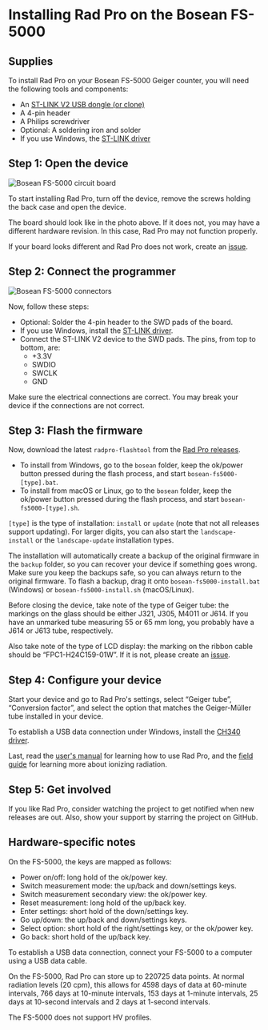 # Installing Rad Pro on the Bosean FS-5000

## Supplies

To install Rad Pro on your Bosean FS-5000 Geiger counter, you will need the following tools and components:

* An [ST-LINK V2 USB dongle (or clone)](https://www.amazon.com/s?k=st-link+v2)
* A 4-pin header
* A Philips screwdriver
* Optional: A soldering iron and solder
* If you use Windows, the [ST-LINK driver](https://www.st.com/en/development-tools/stsw-link009.html)

## Step 1: Open the device

![Bosean FS-5000 circuit board](img/fs5000-board.jpg)

To start installing Rad Pro, turn off the device, remove the screws holding the back case and open the device.

The board should look like in the photo above. If it does not, you may have a different hardware revision. In this case, Rad Pro may not function properly.

If your board looks different and Rad Pro does not work, create an [issue](https://github.com/Gissio/radpro/issues).

## Step 2: Connect the programmer

![Bosean FS-5000 connectors](img/fs5000-swd.jpg)

Now, follow these steps:

* Optional: Solder the 4-pin header to the SWD pads of the board.
* If you use Windows, install the [ST-LINK driver](https://www.st.com/en/development-tools/stsw-link009.html).
* Connect the ST-LINK V2 device to the SWD pads. The pins, from top to bottom, are:
  * +3.3V
  * SWDIO
  * SWCLK
  * GND

Make sure the electrical connections are correct. You may break your device if the connections are not correct.

## Step 3: Flash the firmware

Now, download the latest `radpro-flashtool` from the [Rad Pro releases](https://github.com/Gissio/radpro/releases).

* To install from Windows, go to the `bosean` folder, keep the ok/power button pressed during the flash process, and start `bosean-fs5000-[type].bat`.
* To install from macOS or Linux, go to the `bosean` folder, keep the ok/power button pressed during the flash process, and start `bosean-fs5000-[type].sh`.

`[type]` is the type of installation: `install` or `update` (note that not all releases support updating). For larger digits, you can also start the `landscape-install` or the `landscape-update` installation types.

The installation will automatically create a backup of the original firmware in the `backup` folder, so you can recover your device if something goes wrong. Make sure you keep the backups safe, so you can always return to the original firmware. To flash a backup, drag it onto `bosean-fs5000-install.bat` (Windows) or `bosean-fs5000-install.sh` (macOS/Linux).

Before closing the device, take note of the type of Geiger tube: the markings on the glass should be either J321, J305, M4011 or J614. If you have an unmarked tube measuring 55 or 65 mm long, you probably have a J614 or J613 tube, respectively.

Also take note of the type of LCD display: the marking on the ribbon cable should be “FPC1-H24C159-01W”. If it is not, please create an [issue](https://github.com/Gissio/radpro/issues).

## Step 4: Configure your device

Start your device and go to Rad Pro's settings, select “Geiger tube”, “Conversion factor”, and select the option that matches the Geiger-Müller tube installed in your device.

To establish a USB data connection under Windows, install the [CH340 driver](https://www.catalog.update.microsoft.com/Search.aspx?q=USB%5CVID_1A86%26PID_7523).

Last, read the [user's manual](../../manual.md) for learning how to use Rad Pro, and the [field guide](../../field-guide.md) for learning more about ionizing radiation.

## Step 5: Get involved

If you like Rad Pro, consider watching the project to get notified when new releases are out. Also, show your support by starring the project on GitHub.

## Hardware-specific notes

On the FS-5000, the keys are mapped as follows:

  * Power on/off: long hold of the ok/power key.
  * Switch measurement mode: the up/back and down/settings keys.
  * Switch measurement secondary view: the ok/power key.
  * Reset measurement: long hold of the up/back key.
  * Enter settings: short hold of the down/settings key.
  * Go up/down: the up/back and down/settings keys.
  * Select option: short hold of the right/settings key, or the ok/power key.
  * Go back: short hold of the up/back key.

To establish a USB data connection, connect your FS-5000 to a computer using a USB data cable.

On the FS-5000, Rad Pro can store up to 220725 data points. At normal radiation levels (20 cpm), this allows for 4598 days of data at 60-minute intervals, 766 days at 10-minute intervals, 153 days at 1-minute intervals, 25 days at 10-second intervals and 2 days at 1-second intervals.

The FS-5000 does not support HV profiles.
